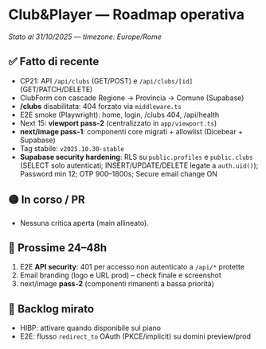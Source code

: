 # Club&Player — Roadmap operativa
_Stato al 31/10/2025 — timezone: Europe/Rome_

## ✅ Fatto di recente
- CP21: API `/api/clubs` (GET/POST) e `/api/clubs/[id]` (GET/PATCH/DELETE)
- ClubForm con cascade Regione → Provincia → Comune (Supabase)
- **/clubs** disabilitata: 404 forzato via `middleware.ts`
- E2E smoke (Playwright): home, login, /clubs 404, /api/health
- Next 15: **viewport pass-2** (centralizzato in `app/viewport.ts`)
- **next/image pass-1**: componenti core migrati + allowlist (Dicebear + Supabase)
- Tag stabile: `v2025.10.30-stable`
- **Supabase security hardening**: RLS su `public.profiles` e `public.clubs` (SELECT solo autenticati; INSERT/UPDATE/DELETE legate a `auth.uid()`); Password min 12; OTP 900–1800s; Secure email change ON

## 🟡 In corso / PR
- Nessuna critica aperta (main allineato).

## 🎯 Prossime 24–48h
1) E2E **API security**: 401 per accesso non autenticato a `/api/*` protette
2) Email branding (logo e URL prod) – check finale e screenshot
3) next/image **pass-2** (componenti rimanenti a bassa priorità)

## 📌 Backlog mirato
- HIBP: attivare quando disponibile sul piano
- E2E: flusso `redirect_to` OAuth (PKCE/implicit) su domini preview/prod

